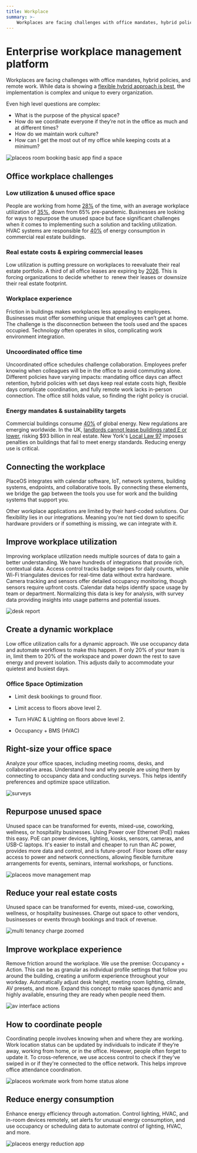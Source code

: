 ```yaml
---
title: Workplace
summary: >-
    Workplaces are facing challenges with office mandates, hybrid policies, and remote work. While data is showing a flexible hybrid approach is best, the implementation is complex and unique to every organization.
---
```

# Enterprise workplace management platform

Workplaces are facing challenges with office mandates, hybrid policies, and remote work. While data is showing a [flexible hybrid approach is best](https://www.dropbox.com/scl/fi/tiz3vslxaz7zoe9kn9yar/CoreNet.pptx?rlkey=x8lhbjcxpmn9rw1xra3r4p5h2&dl=0), the implementation is complex and unique to every organization.   
  
Even high level questions are complex:

- What is the purpose of the physical space?
- How do we coordinate everyone if they’re not in the office as much and at different times?
- How do we maintain work culture?
- How can I get the most out of my office while keeping costs at a minimum?

![placeos room booking basic app find a space](/images/industry/workplace/placeos-room-booking-basic-app-find-a-space.webp)

## Office workplace challenges

### Low utilization & unused office space

People are working from home [28%](https://wfhresearch.com/wp-content/uploads/2023/05/WFHResearch_updates_May2023.pdf) of the time, with an average workplace utilization of [35%](https://xysense.com/wp-content/uploads/2024/06/Workplace-Utilization-Index-Q214-Benchmarks-XY-Sense.pdf), down from 65% pre-pandemic. Businesses are looking for ways to repurpose the unused space but face significant challenges when it comes to implementing such a solution and tackling utilization. HVAC systems are responsible for [40%](https://www.youtube.com/watch?v=EXSFGL_Ubd8) of energy consumption in commercial real estate buildings.

### Real estate costs & expiring commercial leases

Low utilization is putting pressure on workplaces to reevaluate their real estate portfolio. A third of all office leases are expiring by [2026](https://www.us.jll.com/content/dam/jll-com/documents/pdf/research/americas/us/jll-us-office-outlook-q1-2023.pdf). This is forcing organizations to decide whether to  renew their leases or downsize their real estate footprint.

### Workplace experience

Friction in buildings makes workplaces less appealing to employees. Businesses must offer something unique that employees can’t get at home. The challenge is the disconnection between the tools used and the spaces occupied. Technology often operates in silos, complicating work environment integration.

### Uncoordinated office time

Uncoordinated office schedules challenge collaboration. Employees prefer knowing when colleagues will be in the office to avoid commuting alone. Different policies have varying impacts: mandating office days can affect retention, hybrid policies with set days keep real estate costs high, flexible days complicate coordination, and fully remote work lacks in-person connection. The office still holds value, so finding the right policy is crucial.

### Energy mandates & sustainability targets

Commercial buildings consume [40%](https://www.architecture2030.org/why-the-built-environment/) of global energy. New regulations are emerging worldwide. In the UK, [landlords cannot lease buildings rated E or lower](https://www.placeos.com/blog/ps93bn-of-commercial-real-estate-is-at-risk-heres-what-to-do), risking $93 billion in real estate. New York's [Local Law 97](https://www.nyc.gov/site/buildings/codes/ll97-greenhouse-gas-emissions-reductions.page#:~:text=Local%20Law%2097%20of%202019,coming%20into%20effect%20in%202030.) imposes penalties on buildings that fail to meet energy standards. Reducing energy use is critical.

## Connecting the workplace

PlaceOS integrates with calendar software, IoT, network systems, building systems, endpoints, and collaborative tools. By connecting these elements, we bridge the gap between the tools you use for work and the building systems that support you.  
  
Other workplace applications are limited by their hard-coded solutions. Our flexibility lies in our integrations. Meaning you're not tied down to specific hardware providers or if something is missing, we can integrate with it.

## Improve workplace utilization

Improving workplace utilization needs multiple sources of data to gain a better understanding. We have hundreds of integrations that provide rich, contextual data. Access control tracks badge swipes for daily counts, while Wi-Fi triangulates devices for real-time data without extra hardware. Camera tracking and sensors offer detailed occupancy monitoring, though sensors require upfront costs. Calendar data helps identify space usage by team or department. Normalizing this data is key for analysis, with survey data providing insights into usage patterns and potential issues.

![desk report](/images/industry/workplace/desk-report.webp)

## Create a dynamic workplace

Low office utilization calls for a dynamic approach. We use occupancy data and automate workflows to make this happen. If only 20% of your team is in, limit them to 20% of the workspace and power down the rest to save energy and prevent isolation. This adjusts daily to accommodate your quietest and busiest days.

### Office Space Optimization

- Limit desk bookings to ground floor.  
  
- Limit access to floors above level 2.  
  
- Turn HVAC & Lighting on floors above level 2.

- Occupancy + BMS (HVAC)

## Right-size your office space

Analyze your office spaces, including meeting rooms, desks, and collaborative areas. Understand how and why people are using them by connecting to occupancy data and conducting surveys. This helps identify preferences and optimize space utilization.  

![surveys](/images/industry/workplace/surveys.webp)

## Repurpose unused space

Unused space can be transformed for events, mixed-use, coworking, wellness, or hospitality businesses. Using Power over Ethernet (PoE) makes this easy. PoE can power devices, lighting, kiosks, sensors, cameras, and USB-C laptops. It's easier to install and cheaper to run than AC power, provides more data and control, and is future-proof. Floor boxes offer easy access to power and network connections, allowing flexible furniture arrangements for events, seminars, internal workshops, or functions.  

![placeos move management map](/images/industry/workplace/placeos-move-management-map.webp)

## Reduce your real estate costs

Unused space can be transformed for events, mixed-use, coworking, wellness, or hospitality businesses. Charge out space to other vendors, businsesses or events through bookings and track of revenue.  

![multi tenancy charge zoomed](/images/industry/workplace/multi-tenancy-charge-zoomed.webp)

## Improve workplace experience

Remove friction around the workplace. We use the premise: Occupancy + Action. This can be as granular as individual profile settings that follow you around the building, creating a uniform experience throughout your workday. Automatically adjust desk height, meeting room lighting, climate, AV presets, and more. Expand this concept to make spaces dynamic and highly available, ensuring they are ready when people need them.

![av interface actions](/images/industry/workplace/av-interface-actions.webp)

## How to coordinate people

Coordinating people involves knowing when and where they are working. Work location status can be updated by individuals to indicate if they’re away, working from home, or in the office. However, people often forget to update it. To cross-reference, we use access control to check if they've swiped in or if they're connected to the office network. This helps improve office attendance coordination.

![placeos workmate work from home status alone](/images/industry/workplace/placeos-workmate-work-from-home-status-alone.webp)

## Reduce energy consumption

Enhance energy efficiency through automation. Control lighting, HVAC, and in-room devices remotely, set alerts for unusual energy consumption, and use occupancy or scheduling data to automate control of lighting, HVAC, and more.

![placeos energy reduction app](/images/industry/workplace/placeos-energy-reduction-app.webp)
